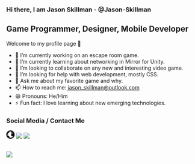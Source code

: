 ### Hi there, I am Jason Skillman - @Jason-Skillman
## Game Programmer, Designer, Mobile Developer

Welcome to my profile page 👏

- 🔭 I’m currently working on an escape room game.
- 🌱 I’m currently learning about networking in Mirror for Unity.
- 👯 I’m looking to collaborate on any new and interesting video game.
- 🤔 I’m looking for help with web development, mostly CSS.
- 💬 Ask me about my favorite game and why.
- 📫 How to reach me: jason_skillman@outlook.com
- 😄 Pronouns: He/Him
- ⚡ Fun fact: I love learning about new emerging technologies.

### Social Media / Contact Me
[<img aligh="left" width="22px" src="https://raw.githubusercontent.com/iconic/open-iconic/master/svg/globe.svg"/>][MyWebsite]
[<img aligh="left" width="22px" src="https://cdn.jsdelivr.net/npm/simple-icons@v3/icons/linkedin.svg"/>][LinkedIn]
[<img aligh="left" width="22px" src="https://cdn.jsdelivr.net/npm/simple-icons@3.4.0/icons/itch-dot-io.svg"/>][Itch.io]

<br>
<img src="https://github-readme-stats.vercel.app/api?username=Jason-Skillman&&show_icons=true&title_color=ffffff&icon_color=bb2acf&text_color=daf7dc&bg_color=151515">

<!-- Definitions -->
[MyWebsite]: https://jasonskillman.wixsite.com/website
[LinkedIn]: https://www.linkedin.com/in/jason-skillman/
[Itch.io]: https://jasonskillman.itch.io/



<!--
**Jason-Skillman/Jason-Skillman** is a ✨ _special_ ✨ repository because its `README.md` (this file) appears on your GitHub profile.

Here are some ideas to get you started:

- 🔭 I’m currently working on ...
- 🌱 I’m currently learning ...
- 👯 I’m looking to collaborate on ...
- 🤔 I’m looking for help with ...
- 💬 Ask me about ...
- 📫 How to reach me: ...
- 😄 Pronouns: ...
- ⚡ Fun fact: ...
-->
